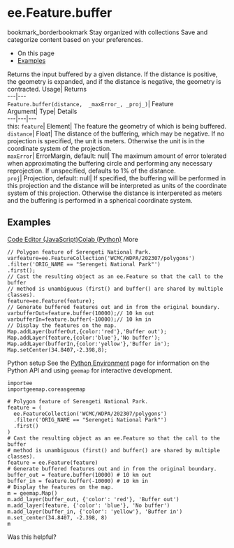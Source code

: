  
#  ee.Feature.buffer
bookmark_borderbookmark Stay organized with collections  Save and categorize content based on your preferences.
  * On this page
  * [Examples](https://developers.google.com/earth-engine/apidocs/ee-feature-buffer#examples)


Returns the input buffered by a given distance. If the distance is positive, the geometry is expanded, and if the distance is negative, the geometry is contracted. 
Usage| Returns  
---|---  
`Feature.buffer(distance,  _maxError_, _proj_)`| Feature  
Argument| Type| Details  
---|---|---  
this: `feature`| Element| The feature the geometry of which is being buffered.  
`distance`| Float| The distance of the buffering, which may be negative. If no projection is specified, the unit is meters. Otherwise the unit is in the coordinate system of the projection.  
`maxError`| ErrorMargin, default: null| The maximum amount of error tolerated when approximating the buffering circle and performing any necessary reprojection. If unspecified, defaults to 1% of the distance.  
`proj`| Projection, default: null| If specified, the buffering will be performed in this projection and the distance will be interpreted as units of the coordinate system of this projection. Otherwise the distance is interpereted as meters and the buffering is performed in a spherical coordinate system.  
## Examples
[Code Editor (JavaScript)](https://developers.google.com/earth-engine/apidocs/ee-feature-buffer#code-editor-javascript-sample)[Colab (Python)](https://developers.google.com/earth-engine/apidocs/ee-feature-buffer#colab-python-sample) More
```
// Polygon feature of Serengeti National Park.
varfeature=ee.FeatureCollection('WCMC/WDPA/202307/polygons')
.filter('ORIG_NAME == "Serengeti National Park"')
.first();
// Cast the resulting object as an ee.Feature so that the call to the buffer
// method is unambiguous (first() and buffer() are shared by multiple classes).
feature=ee.Feature(feature);
// Generate buffered features out and in from the original boundary.
varbufferOut=feature.buffer(10000);// 10 km out
varbufferIn=feature.buffer(-10000);// 10 km in
// Display the features on the map.
Map.addLayer(bufferOut,{color:'red'},'Buffer out');
Map.addLayer(feature,{color:'blue'},'No buffer');
Map.addLayer(bufferIn,{color:'yellow'},'Buffer in');
Map.setCenter(34.8407,-2.398,8);
```
Python setup
See the [ Python Environment](https://developers.google.com/earth-engine/guides/python_install) page for information on the Python API and using `geemap` for interactive development.
```
importee
importgeemap.coreasgeemap
```
```
# Polygon feature of Serengeti National Park.
feature = (
  ee.FeatureCollection('WCMC/WDPA/202307/polygons')
  .filter('ORIG_NAME == "Serengeti National Park"')
  .first()
)
# Cast the resulting object as an ee.Feature so that the call to the buffer
# method is unambiguous (first() and buffer() are shared by multiple classes).
feature = ee.Feature(feature)
# Generate buffered features out and in from the original boundary.
buffer_out = feature.buffer(10000) # 10 km out
buffer_in = feature.buffer(-10000) # 10 km in
# Display the features on the map.
m = geemap.Map()
m.add_layer(buffer_out, {'color': 'red'}, 'Buffer out')
m.add_layer(feature, {'color': 'blue'}, 'No buffer')
m.add_layer(buffer_in, {'color': 'yellow'}, 'Buffer in')
m.set_center(34.8407, -2.398, 8)
m
```

Was this helpful?
